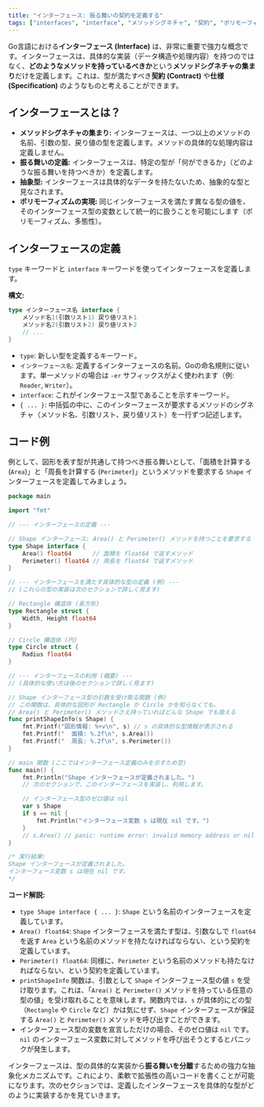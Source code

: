 ```yaml
---
title: "インターフェース: 振る舞いの契約を定義する"
tags: ["interfaces", "interface", "メソッドシグネチャ", "契約", "ポリモーフィズム"]
---
```


Go言語における**インターフェース (Interface)** は、非常に重要で強力な概念です。インターフェースは、具体的な実装（データ構造や処理内容）を持つのではなく、**どのようなメソッドを持っているべきか**という**メソッドシグネチャの集まり**だけを定義します。これは、型が満たすべき**契約 (Contract)** や**仕様 (Specification)** のようなものと考えることができます。

## インターフェースとは？

*   **メソッドシグネチャの集まり:** インターフェースは、一つ以上のメソッドの名前、引数の型、戻り値の型を定義します。メソッドの具体的な処理内容は定義しません。
*   **振る舞いの定義:** インターフェースは、特定の型が「何ができるか」（どのような振る舞いを持つべきか）を定義します。
*   **抽象型:** インターフェースは具体的なデータを持たないため、抽象的な型と見なされます。
*   **ポリモーフィズムの実現:** 同じインターフェースを満たす異なる型の値を、そのインターフェース型の変数として統一的に扱うことを可能にします（ポリモーフィズム、多態性）。

## インターフェースの定義

`type` キーワードと `interface` キーワードを使ってインターフェースを定義します。

**構文:**
```go
type インターフェース名 interface {
	メソッド名1(引数リスト1) 戻り値リスト1
	メソッド名2(引数リスト2) 戻り値リスト2
	// ...
}
```

*   `type`: 新しい型を定義するキーワード。
*   `インターフェース名`: 定義するインターフェースの名前。Goの命名規則に従います。単一メソッドの場合は `-er` サフィックスがよく使われます（例: `Reader`, `Writer`）。
*   `interface`: これがインターフェース型であることを示すキーワード。
*   `{ ... }`: 中括弧の中に、このインターフェースが要求するメソッドのシグネチャ（メソッド名、引数リスト、戻り値リスト）を一行ずつ記述します。

## コード例

例として、図形を表す型が共通して持つべき振る舞いとして、「面積を計算する (`Area`)」と「周長を計算する (`Perimeter`)」というメソッドを要求する `Shape` インターフェースを定義してみましょう。

```go title="インターフェースの定義例"
package main

import "fmt"

// --- インターフェースの定義 ---

// Shape インターフェース: Area() と Perimeter() メソッドを持つことを要求する
type Shape interface {
	Area() float64      // 面積を float64 で返すメソッド
	Perimeter() float64 // 周長を float64 で返すメソッド
}

// --- インターフェースを満たす具体的な型の定義 (例) ---
// (これらの型の実装は次のセクションで詳しく見ます)

// Rectangle 構造体 (長方形)
type Rectangle struct {
	Width, Height float64
}

// Circle 構造体 (円)
type Circle struct {
	Radius float64
}

// --- インターフェースの利用 (概要) ---
// (具体的な使い方は後のセクションで詳しく見ます)

// Shape インターフェース型の引数を受け取る関数 (例)
// この関数は、具体的な図形が Rectangle か Circle かを知らなくても、
// Area() と Perimeter() メソッドさえ持っていればどんな Shape でも扱える
func printShapeInfo(s Shape) {
	fmt.Printf("図形情報: %+v\n", s) // s の具体的な型情報が表示される
	fmt.Printf("  面積: %.2f\n", s.Area())
	fmt.Printf("  周長: %.2f\n", s.Perimeter())
}

// main 関数 (ここではインターフェース定義のみを示すため空)
func main() {
	fmt.Println("Shape インターフェースが定義されました。")
	// 次のセクションで、このインターフェースを実装し、利用します。

	// インターフェース型のゼロ値は nil
	var s Shape
	if s == nil {
		fmt.Println("インターフェース変数 s は現在 nil です。")
	}
	// s.Area() // panic: runtime error: invalid memory address or nil pointer dereference
}

/* 実行結果:
Shape インターフェースが定義されました。
インターフェース変数 s は現在 nil です。
*/
```

**コード解説:**

*   `type Shape interface { ... }`: `Shape` という名前のインターフェースを定義しています。
*   `Area() float64`: `Shape` インターフェースを満たす型は、引数なしで `float64` を返す `Area` という名前のメソッドを持たなければならない、という契約を定義しています。
*   `Perimeter() float64`: 同様に、`Perimeter` という名前のメソッドも持たなければならない、という契約を定義しています。
*   `printShapeInfo` 関数は、引数として `Shape` インターフェース型の値 `s` を受け取ります。これは、「`Area()` と `Perimeter()` メソッドを持っている任意の型の値」を受け取れることを意味します。関数内では、`s` が具体的にどの型（`Rectangle` や `Circle` など）かは気にせず、`Shape` インターフェースが保証する `Area()` と `Perimeter()` メソッドを呼び出すことができます。
*   インターフェース型の変数を宣言しただけの場合、そのゼロ値は `nil` です。`nil` のインターフェース変数に対してメソッドを呼び出そうとするとパニックが発生します。

インターフェースは、型の具体的な実装から**振る舞いを分離**するための強力な抽象化メカニズムです。これにより、柔軟で拡張性の高いコードを書くことが可能になります。次のセクションでは、定義したインターフェースを具体的な型がどのように実装するかを見ていきます。